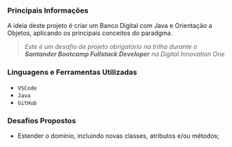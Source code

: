 ### Principais Informações

A ideia deste projeto é criar um Banco Digital com Java e Orientação a Objetos, aplicando os principais conceitos do paradgma.

> _Este é um desafio de projeto obrigatório na trilha durante o **Santander Bootcamp Fullstack Developer** na Digital Innovation One_

### Linguagens e Ferramentas Utilizadas

- `VSCode`
- `Java`
- `GitHub`

### Desafios Propostos

- Estender o dominio, incluindo novas classes, atributos e/ou métodos; 